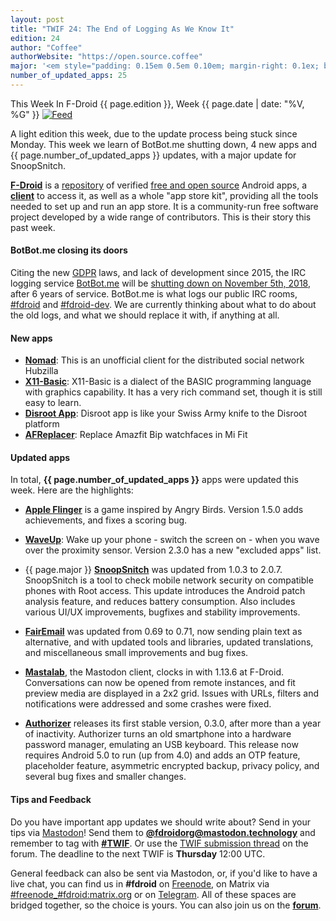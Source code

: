 ```yaml
---
layout: post
title: "TWIF 24: The End of Logging As We Know It"
edition: 24
author: "Coffee"
authorWebsite: "https://open.source.coffee"
major: '<em style="padding: 0.15em 0.5em 0.10em; margin-right: 0.1ex; border-style: solid; border-width: medium; border-radius: 1em; color: #8ab000; font-style: normal; font-weight: bold;">Major</em>'
number_of_updated_apps: 25
---
```


This Week In F-Droid {{ page.edition }}, Week {{ page.date | date: "%V, %G" }} <a href="{{ site.baseurl }}/feed.xml"><img src="{% asset Feed-icon-16x16.png %}" alt="Feed"></a>

A light edition this week, due to the update process being stuck since Monday. This week we learn of BotBot.me shutting down, 4 new apps and {{ page.number_of_updated_apps }} updates, with a major update for SnoopSnitch.
<!--more-->

**[F-Droid](https://f-droid.org/)** is a [repository](https://f-droid.org/packages/) of verified [free and open source](https://en.wikipedia.org/wiki/Free_and_open-source_software) Android apps, a **[client](https://f-droid.org/packages/org.fdroid.fdroid/)** to access it, as well as a whole "app store kit", providing all the tools needed to set up and run an app store. It is a community-run free software project developed by a wide range of contributors. This is their story this past week.

#### BotBot.me closing its doors

Citing the new [GDPR](https://en.wikipedia.org/wiki/General_Data_Protection_Regulation) laws, and lack of development since 2015, the IRC logging service [BotBot.me](https://botbot.me) will be [shutting down on November 5th, 2018](https://lincolnloop.com/blog/saying-goodbye-botbotme/), after 6 years of service. BotBot.me is what logs our public IRC rooms, [#fdroid](https://botbot.me/freenode/fdroid/) and [#fdroid-dev](https://botbot.me/freenode/fdroid-dev/). We are currently thinking about what to do about the old logs, and what we should replace it with, if anything at all.

#### New apps

* **[Nomad](https://f-droid.org/packages/com.dfa.hubzilla_android/)**: This is an unofficial client for the distributed social network Hubzilla
* **[X11-Basic](https://f-droid.org/packages/net.sourceforge.x11basic/)**: X11-Basic is a dialect of the BASIC programming language with graphics capability. It has a very rich command set, though it is still easy to learn.
* **[Disroot App](https://f-droid.org/packages/org.disroot.disrootapp/)**: Disroot app is like your Swiss Army knife to the Disroot platform
* **[AFReplacer](https://f-droid.org/packages/ru.ifproject.android.afr/)**: Replace Amazfit Bip watchfaces in Mi Fit

#### Updated apps

In total, **{{ page.number_of_updated_apps }}** apps were updated this week. Here are the highlights:

* **[Apple Flinger](https://f-droid.org/packages/com.gitlab.ardash.appleflinger.android/)** is a game inspired by Angry Birds. Version 1.5.0 adds achievements, and fixes a scoring bug.

* **[WaveUp](https://f-droid.org/packages/com.jarsilio.android.waveup/)**: Wake up your phone - switch the screen on - when you wave over the proximity sensor. Version 2.3.0 has a new "excluded apps" list. 

* {{ page.major }} **[SnoopSnitch](https://f-droid.org/packages/de.srlabs.snoopsnitch/)** was updated from 1.0.3 to 2.0.7. SnoopSnitch is a tool to check mobile network security on compatible phones with Root access. This update introduces the Android patch analysis feature, and reduces battery consumption. Also includes various UI/UX improvements, bugfixes and stability improvements.

* **[FairEmail](https://f-droid.org/packages/eu.faircode.email/)** was updated from 0.69 to 0.71, now sending plain text as alternative, and with updated tools and libraries, updated translations, and miscellaneous small improvements and bug fixes.

* **[Mastalab](https://f-droid.org/packages/fr.gouv.etalab.mastodon/)**, the Mastodon client, clocks in with 1.13.6 at F-Droid. Conversations can now be opened from remote instances, and fit preview media are displayed in a 2x2 grid. Issues with URLs, filters and notifications were addressed and some crashes were fixed.

* **[Authorizer](https://f-droid.org/packages/net.tjado.passwdsafe/)** releases its first stable version, 0.3.0, after more than a year of inactivity. Authorizer turns an old smartphone into a hardware password manager, emulating an USB keyboard. This release now requires Android 5.0 to run (up from 4.0) and adds an OTP feature, placeholder feature, asymmetric encrypted backup, privacy policy, and several bug fixes and smaller changes.

#### Tips and Feedback

Do you have important app updates we should write about? Send in your tips via [Mastodon](https://joinmastodon.org)! Send them to **[@fdroidorg@mastodon.technology](https://mastodon.technology/@fdroidorg)** and remember to tag with **[#TWIF](https://mastodon.technology/tags/twif)**. Or use the [TWIF submission thread](https://forum.f-droid.org/t/twif-submission-thread) on the forum. The deadline to the next TWIF is **Thursday** 12:00 UTC.

General feedback can also be sent via Mastodon, or, if you'd like to have a live chat, you can find us in **#fdroid** on [Freenode](https://freenode.net), on Matrix via [#freenode_#fdroid:matrix.org](https://matrix.to/#/#freenode_#fdroid:matrix.org) or on [Telegram](https://t.me/joinchat/AlRQekvjWDTuQrCgMYSNVA). All of these spaces are bridged together, so the choice is yours. You can also join us on the **[forum](https://forum.f-droid.org/)**.
